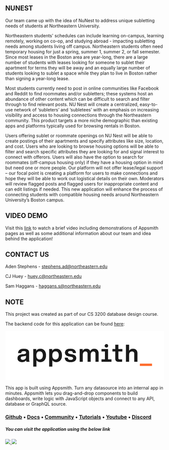 ## NUNEST
Our team came up with the idea of NuNest to address unique subletting needs of students at Northeastern University.

Northeastern students' schedules can include learning on-campus, learning remotely, working on co-op, and studying abroad - impacting subletting needs among students living off campus. Northeastern students often need temporary housing for just a spring, summer 1, summer 2, or fall semester. Since most leases in the Boston area are year-long, there are a large number of students with leases looking for someone to sublet their apartment for terms they will be away and an equally large number of students looking to sublet a space while they plan to live in Boston rather than signing a year-long lease.

Most students currently need to post in online communities like Facebook and Reddit to find roommates and/or subletters; these systems host an abundance of other content which can be difficult to search and filter through to find relevant posts. NU Nest will create a centralized, easy-to-use network of ‘subleters’ and ‘subletees’ with an emphasis on increasing visibility and access to housing connections through the Northeastern community. This product targets a more niche demographic than existing apps and platforms typically used for browsing rentals in Boston.

Users offering sublet or roommate openings on NU Nest will be able to create postings of their apartments and specify attributes like size, location, and cost. Users who are looking to browse housing options will be able to filter and search specific attributes they are looking for and signal interest to connect with offerors. Users will also have the option to search for roommates (off-campus housing only) if they have a housing option in mind but need one or more people. Our platform will not offer lease/legal support – our focal point is creating a platform for users to make connections and hope they will be able to work out logistical details on their own. Moderators will review flagged posts and flagged users for inappropriate content and can edit listings if needed. This new application will enhance the process of connecting students with compatible housing needs around Northeastern University’s Boston campus. 

## VIDEO DEMO
Visit this [link](https://drive.google.com/file/d/18omgaNqJVq-GnTzlwPiS4KlvbmzbYamm/view?usp=sharing) to watch a brief video including demonstrations of Appsmith pages as well as some additional information about our team and idea behind the application!


## CONTACT US
Aden Stephens - stephens.ad@northeastern.edu

CJ Huey - huey.c@northeastern.edu

Sam Haggans - haggans.s@northeastern.edu



## NOTE
This project was created as part of our CS 3200 database design course.

The backend code for this application can be found [here](https://github.com/SamHaggans/nu-nest-backend.git):


![](https://raw.githubusercontent.com/appsmithorg/appsmith/release/static/appsmith_logo_white.png)

This app is built using Appsmith. Turn any datasource into an internal app in minutes. Appsmith lets you drag-and-drop components to build dashboards, write logic with JavaScript objects and connect to any API, database or GraphQL source.

### [Github](https://github.com/appsmithorg/appsmith) • [Docs](https://docs.appsmith.com/?utm_source=github&utm_medium=social&utm_content=appsmith_docs&utm_campaign=null&utm_term=appsmith_docs) • [Community](https://community.appsmith.com/) • [Tutorials](https://github.com/appsmithorg/appsmith/tree/update/readme#tutorials) • [Youtube](https://www.youtube.com/appsmith) • [Discord](https://discord.gg/rBTTVJp)

##### You can visit the application using the below link

###### [![](https://assets.appsmith.com/git-sync/Buttons.svg) ](http://localhost:8080/applications/642d928109d70a3367cbc357/pages/642d928109d70a3367cbc35a) [![](https://assets.appsmith.com/git-sync/Buttons2.svg)](http://localhost:8080/applications/642d928109d70a3367cbc357/pages/642d928109d70a3367cbc35a/edit)
